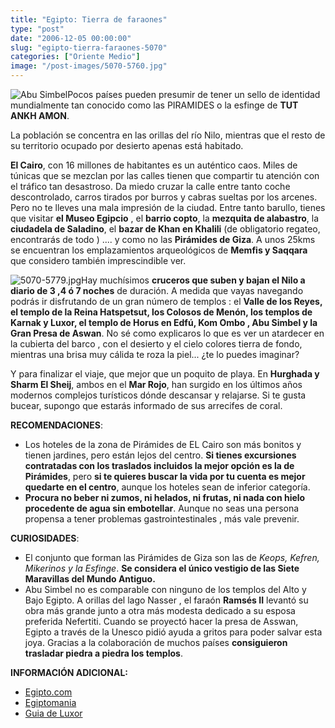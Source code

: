 ```yaml
---
title: "Egipto: Tierra de faraones"
type: "post"
date: "2006-12-05 00:00:00"
slug: "egipto-tierra-faraones-5070"
categories: ["Oriente Medio"]
image: "/post-images/5070-5760.jpg"
---
```


![Abu Simbel](/post-images/5070-5760.jpg "Abu Simbel")Pocos países pueden presumir de tener un sello de identidad mundialmente tan conocido como las PIRAMIDES o la esfinge de **TUT ANKH AMON**.

La población se concentra en las orillas del río Nilo, mientras que el resto de su territorio ocupado por desierto apenas está habitado.

**El Cairo**, con 16 millones de habitantes es un auténtico caos. Miles de túnicas que se mezclan por las calles tienen que compartir tu atención con el tráfico tan desastroso. Da miedo cruzar la calle entre tanto coche descontrolado, carros tirados por burros y cabras sueltas por los arcenes. Pero no te lleves una mala impresión de la ciudad. Entre tanto barullo, tienes que visitar **el Museo Egipcio** , el **barrio copto**, la **mezquita de alabastro**, la **ciudadela de Saladino**, el **bazar de Khan en Khalili** (de obligatorio regateo, encontrarás de todo ) .... y como no las **Pirámides de Giza**. A unos 25kms se encuentran los emplazamientos arqueológicos de **Memfis y Saqqara** que considero también imprescindible ver.

![5070-5779.jpg](/post-images/5070-5779.jpg "5070-5779.jpg")Hay muchísimos **cruceros que suben y bajan el Nilo a diario de 3 ,4 ó 7 noches** de duración. A medida que vayas navegando podrás ir disfrutando de un gran número de templos : el **Valle de los Reyes, el templo de la Reina Hatspetsut, los Colosos de Menón, los templos de Karnak y Luxor, el templo de Horus en Edfú, Kom Ombo , Abu Simbel y la Gran Presa de Aswan**. No sé como explicaros lo que es ver un atardecer en la cubierta del barco , con el desierto y el cielo colores tierra de fondo, mientras una brisa muy cálida te roza la piel... ¿te lo puedes imaginar?

Y para finalizar el viaje, que mejor que un poquito de playa. En **Hurghada y Sharm El Sheij**, ambos en el **Mar Rojo**, han surgido en los últimos años modernos complejos turísticos dónde descansar y relajarse. Si te gusta bucear, supongo que estarás informado de sus arrecifes de coral.

**RECOMENDACIONES**:

- Los hoteles de la zona de Pirámides de EL Cairo son más bonitos y tienen jardines, pero están lejos del centro. **Si tienes excursiones contratadas con los traslados incluidos la mejor opción es la de Pirámides**, pero **si te quieres buscar la vida por tu cuenta es mejor quedarte en el centro**, aunque los hoteles sean de inferior categoría.
- **Procura no beber ni zumos, ni helados, ni frutas, ni nada con hielo procedente de agua sin embotellar**. Aunque no seas una persona propensa a tener problemas gastrointestinales , más vale prevenir.

**CURIOSIDADES**:

- El conjunto que forman las Pirámides de Giza son las de *Keops, Kefren, Mikerinos y la Esfinge*. **Se considera el único vestigio de las Siete Maravillas del Mundo Antiguo.**
- Abu Simbel no es comparable con ninguno de los templos del Alto y Bajo Egipto. A orillas del lago Nasser , el faraón **Ramsés II** levantó su obra más grande junto a otra más modesta dedicado a su esposa preferida Nefertiti. Cuando se proyectó hacer la presa de Asswan, Egipto a través de la Unesco pidió ayuda a gritos para poder salvar esta joya. Gracias a la colaboración de muchos países **consiguieron trasladar piedra a piedra los templos**.

**INFORMACIÓN ADICIONAL:**

- [Egipto.com](http://www.egipto.com/)
- [Egiptomania](http://www.egiptomania.com/oficinaturismoegipto/)
- [Guia de Luxor](http://www.luxorguide.com/)